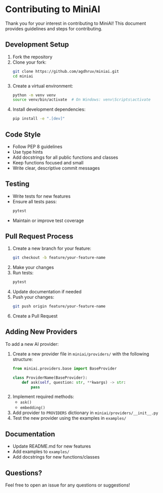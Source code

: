 # Contributing to MiniAI

Thank you for your interest in contributing to MiniAI! This document provides guidelines and steps for contributing.

## Development Setup

1. Fork the repository
2. Clone your fork:
   ```bash
   git clone https://github.com/agdhruv/miniai.git
   cd miniai
   ```
3. Create a virtual environment:
   ```bash
   python -m venv venv
   source venv/bin/activate  # On Windows: venv\Scripts\activate
   ```
4. Install development dependencies:
   ```bash
   pip install -e ".[dev]"
   ```

## Code Style

- Follow PEP 8 guidelines
- Use type hints
- Add docstrings for all public functions and classes
- Keep functions focused and small
- Write clear, descriptive commit messages

## Testing

- Write tests for new features
- Ensure all tests pass:
  ```bash
  pytest
  ```
- Maintain or improve test coverage

## Pull Request Process

1. Create a new branch for your feature:
   ```bash
   git checkout -b feature/your-feature-name
   ```
2. Make your changes
3. Run tests:
   ```bash
   pytest
   ```
4. Update documentation if needed
5. Push your changes:
   ```bash
   git push origin feature/your-feature-name
   ```
6. Create a Pull Request

## Adding New Providers

To add a new AI provider:

1. Create a new provider file in `miniai/providers/` with the following structure:
   ```python
   from miniai.providers.base import BaseProvider

   class ProviderName(BaseProvider):
       def ask(self, question: str, **kwargs) -> str:
           pass
   ```
2. Implement required methods:
   - `ask()`
   - `embedding()`
3. Add provider to `PROVIDERS` dictionary in `miniai/providers/__init__.py`
4. Test the new provider using the examples in `examples/`

## Documentation

- Update README.md for new features
- Add examples to `examples/`
- Add docstrings for new functions/classes

## Questions?

Feel free to open an issue for any questions or suggestions! 